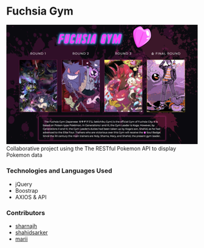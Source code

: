 # Fuchsia Gym
![image](/media/indexpic.png)
Collaborative project using the The RESTful Pokemon API to display Pokemon data
### Technologies and Languages Used
* jQuery
* Boostrap
* AXIOS & API
### Contributors 
* [sharnajh](https://github.com/sharnajh)
* [shahidsarker](https://github.com/shahidsarker)
* [marii](https://github.com/mary-tkachenko)

